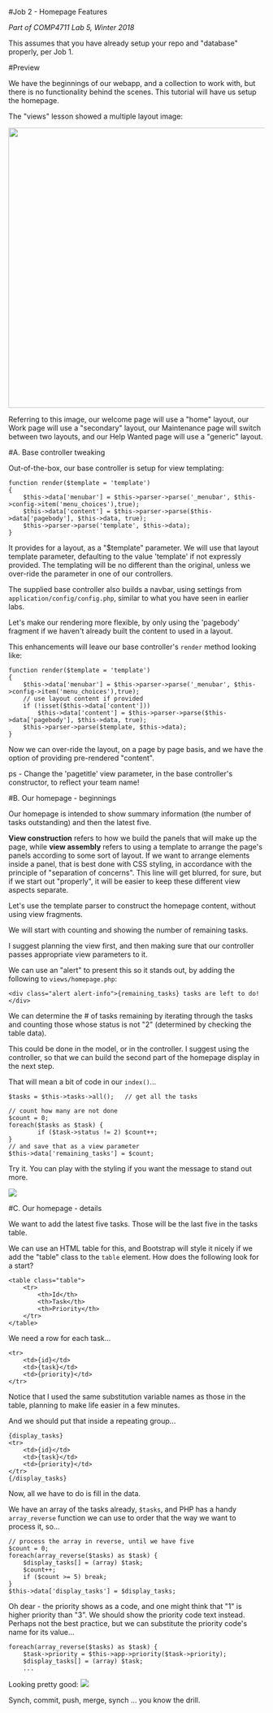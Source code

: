 #Job 2 - Homepage Features

_Part of COMP4711 Lab 5, Winter 2018_

<div class="alert alert-info">
This assumes that you have already setup your repo and "database" properly, per Job 1.
</div>

#Preview

We have the beginnings of our webapp, and a collection to work with, but there is no functionality
behind the scenes. This tutorial will have us setup the homepage.

The "views" lesson showed a multiple layout image:

<img class="scale" width="736" height="552" src="/pix/lessons/5/5-11.jpg"/>

Referring to this image, our welcome page will  use a "home" layout,
our Work page will use a "secondary" layout, our Maintenance page
will switch between two layouts, and
our Help Wanted page will use a "generic" layout.

#A. Base controller tweaking

Out-of-the-box, our base controller is setup for view templating:

    function render($template = 'template')
    {
        $this->data['menubar'] = $this->parser->parse('_menubar', $this->config->item('menu_choices'),true);
        $this->data['content'] = $this->parser->parse($this->data['pagebody'], $this->data, true);
        $this->parser->parse('template', $this->data);
    }

It provides for a layout, as a "$template" parameter. 
We will use that layout template parameter, defaulting to the value
'template' if not expressly provided. The templating will be no different
than the original, unless we over-ride the parameter in one of our
controllers.

The supplied base controller also builds a navbar, using settings
from `application/config/config.php`, similar to what you have seen
in earlier labs.

Let's make our rendering more
flexible, by only using the 'pagebody' fragment if we haven't already
built the content to used in a layout.

This enhancements will leave our base controller's `render`
method looking like:

    function render($template = 'template')
    {
        $this->data['menubar'] = $this->parser->parse('_menubar', $this->config->item('menu_choices'),true);
        // use layout content if provided
        if (!isset($this->data['content']))
            $this->data['content'] = $this->parser->parse($this->data['pagebody'], $this->data, true);
        $this->parser->parse($template, $this->data);
    }

Now we can over-ride the layout, on a page by page basis, and we have the option of
providing pre-rendered "content".

ps - Change the 'pagetitle' view parameter, in the base controller's
constructor, to reflect your team name!

#B. Our homepage - beginnings

Our homepage is intended to show summary information (the number of tasks
outstanding) and then the latest five.

**View construction** refers to how we build the panels that will make up the page,
while **view assembly** refers to using a template to arrange the page's panels
according to some sort of layout. If we want to arrange elements inside
a panel, that is best done with CSS styling, in accordance with the principle
of "separation of concerns". This line will get blurred, for sure,
but if we start out "properly", it will be easier to keep these different
view aspects separate.

Let's use the template parser to construct the homepage content, without using view fragments.

We will start with counting and showing the number of remaining tasks.

I suggest planning the view first, and then making sure that our controller
passes appropriate view parameters to it.

We can use an "alert" to present this so it stands out, by adding the following
to `views/homepage.php`:

    <div class="alert alert-info">{remaining_tasks} tasks are left to do!</div>

We can determine the # of tasks remaining by iterating through the tasks and
counting those whose status is not "2" (determined by checking the table data).

This could be done in the model, or in the controller. I suggest using the controller,
so that we can build the second part of the homepage display in the next step.

That will mean a bit of code in our `index()`...

    $tasks = $this->tasks->all();	// get all the tasks

    // count how many are not done
    $count = 0;
    foreach($tasks as $task) {
            if ($task->status != 2) $count++;
    }
    // and save that as a view parameter
    $this->data['remaining_tasks'] = $count;

Try it. You can play with the styling if you want the message to stand out more.

<img class="scale" src="/pix/tutorials/todo/51.png"/>

 
#C. Our homepage - details

We want to add the latest five tasks. Those will be the last five in the tasks table.

We can use an HTML table for this, and Bootstrap will style it nicely if we add
the "table" class to the `table` element. How does the following look for a start?

    <table class="table">
        <tr>
            <th>Id</th>
            <th>Task</th>
            <th>Priority</th>
        </tr>
    </table>

We need a row for each task...

    <tr>
        <td>{id}</td>
        <td>{task}</td>
        <td>{priority}</td>
    </tr>

Notice that I used the same substitution variable names as those in the table,
planning to make life easier in a few minutes.

And we should put that inside a repeating group...

    {display_tasks}
    <tr>
        <td>{id}</td>
        <td>{task}</td>
        <td>{priority}</td>
    </tr>
    {/display_tasks}

Now, all we have to do is fill in the data.

We have an array of the tasks already, `$tasks`, and PHP has a handy
`array_reverse` function we can use to order that the way we want to process it,
so...

    // process the array in reverse, until we have five
    $count = 0;
    foreach(array_reverse($tasks) as $task) {
        $display_tasks[] = (array) $task;
        $count++;
        if ($count >= 5) break;
    }
    $this->data['display_tasks'] = $display_tasks;

Oh dear - the priority shows as a code, and one might think that "1" is higher 
priority than "3". We should show the priority code text instead.
Perhaps not the best practice, but we can substitute the 
priority code's name for its value...

    foreach(array_reverse($tasks) as $task) {
        $task->priority = $this->app->priority($task->priority);
        $display_tasks[] = (array) $task;
        ...

Looking pretty good:
<img class="scale" src="/pix/tutorials/todo/52.png"/>


<div class="alert alert-success">
Synch, commit, push, merge, synch ... you know the drill.
</div>

